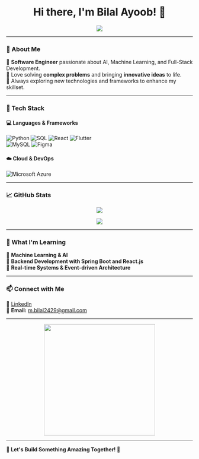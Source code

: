 <h1 align="center">Hi there, I'm Bilal Ayoob! 👋</h1>

<p align="center">
  <img src="https://readme-typing-svg.herokuapp.com?font=Fira+Code&pause=1000&width=435&lines=Passionate+Software+Engineer;AI+Enthusiast+;Innovating+one+line+at+a+time">
</p>

---

### 🚀 About Me  
🔹 **Software Engineer** passionate about AI, Machine Learning, and Full-Stack Development.  
🔹 Love solving **complex problems** and bringing **innovative ideas** to life.  
🔹 Always exploring new technologies and frameworks to enhance my skillset.  

---

### 🔧 Tech Stack  
#### 💻 **Languages & Frameworks**  
![Python](https://img.shields.io/badge/Python-3776AB?style=for-the-badge&logo=python&logoColor=white)
![SQL](https://img.shields.io/badge/SQL-4479A1?style=for-the-badge&logo=sqlite&logoColor=white)
![React](https://img.shields.io/badge/React.js-61DAFB?style=for-the-badge&logo=react&logoColor=black)
![Flutter](https://img.shields.io/badge/Flutter-02569B?style=for-the-badge&logo=flutter&logoColor=white)  
![MySQL](https://img.shields.io/badge/MySQL-4479A1?style=for-the-badge&logo=mysql&logoColor=white)
![Figma](https://img.shields.io/badge/Figma-0AC97F?style=for-the-badge&logo=figma&logoColor=white)

#### ☁️ **Cloud & DevOps**  
![Microsoft Azure](https://img.shields.io/badge/Azure-0078D4?style=for-the-badge&logo=microsoftazure&logoColor=white)

---

### 📈 GitHub Stats  
<p align="center">
  <img src="https://github-readme-stats.vercel.app/api?username=Bilal-Ayoob&show_icons=true&theme=radical">
</p>

<p align="center">
  <img src="https://github-readme-streak-stats.herokuapp.com/?user=Bilal-Ayoob&theme=radical">
</p>

---

### 🌱 What I'm Learning  
📌 **Machine Learning & AI**  
📌 **Backend Development with Spring Boot  and React.js**  
📌 **Real-time Systems & Event-driven Architecture**  

---
<!--
### 💡 Featured Projects  
🚀 [**KyanBot - AI Study Companion**](https://github.com/Bilal-Khan/KyanBot)  
🔹 AI-powered **robot** for study assistance, focus tracking & speech processing.  
🔹 **Tech Stack:** Python, Coqui TTS, Vosk STT, Azure, SQLite  

🎬 [**Cinema Booking System**](https://github.com/Bilal-Khan/CinemaBookingSystem)  
🔹 Advanced **online booking** platform for cinema tickets.  
🔹 **Tech Stack:** Spring Boot, Angular, MySQL, Azure  

---
-->
 
### 📫 Connect with Me  
🔗 [LinkedIn](https://www.linkedin.com/in/bilal-ayoob-5840b7230)  
📧 **Email:** m.bilal2429@gmail.com

---

<p align="center">
  <img src="https://media.giphy.com/media/QTfX9Ejfra3ZmNxh6B/giphy.gif" width="300">
</p>

---

**🔗 Let's Build Something Amazing Together! 🚀**  
